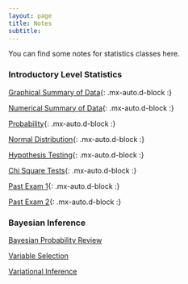 ```yaml
---
layout: page
title: Notes  
subtitle: 
---
```

You can find some notes for statistics classes here.   

### Introductory Level Statistics  

[Graphical Summary of Data](https://github.com/elainekjchiu/elainekjchiu.github.io/blob/master/Graphical%20Summary%20of%20data.pdf){: .mx-auto.d-block :}

[Numerical Summary of Data](https://github.com/elainekjchiu/elainekjchiu.github.io/blob/master/Numerical%20summary%20of%20data%2C%20Expectation%2C%20and%20standard%20Error.pdf){: .mx-auto.d-block :}

[Probability](https://github.com/elainekjchiu/elainekjchiu.github.io/blob/master/Probability%20.pdf){: .mx-auto.d-block :}

[Normal Distribution](https://github.com/elainekjchiu/elainekjchiu.github.io/blob/master/Normal%20curve%20.pdf){: .mx-auto.d-block :}

[Hypothesis Testing](https://github.com/elainekjchiu/elainekjchiu.github.io/blob/master/Hypothesis%20Testing.pdf){: .mx-auto.d-block :}

[Chi Square Tests](https://github.com/elainekjchiu/elainekjchiu.github.io/blob/master/Chi%20squared%20test.pdf){: .mx-auto.d-block :}

[Past Exam 1](https://github.com/elainekjchiu/elainekjchiu.github.io/blob/master/Midterm1_review.pdf){: .mx-auto.d-block :}

[Past Exam 2](https://github.com/elainekjchiu/elainekjchiu.github.io/blob/master/Midterm_2_Review.pdf){: .mx-auto.d-block :}


### Bayesian Inference  
[Bayesian Probability Review](https://github.com/elainekjchiu/elainekjchiu.github.io/blob/master/Bayesian%20probability%20Review%20.pdf)

[Variable Selection](https://github.com/elainekjchiu/elainekjchiu.github.io/blob/master/Variable%20Selection%20.pdf)

[Variational Inference](https://github.com/elainekjchiu/elainekjchiu.github.io/blob/master/Variational%20Inference.pdf)

